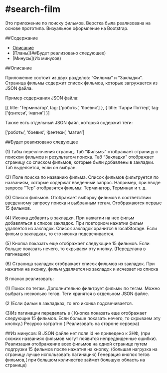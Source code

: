 
<h1>#search-film</h1>
Это приложение по поиску фильмов. Верстка была реализована на основе прототипа. Визуальное оформление на Bootstrap.

##Содержание
* [Описание](##Описание)
* [Планы](##Будет реализовано следующее)
* [Минусы](Из минусов)


##Описание

Приложение состоит из двух разделов: “Фильмы” и “Закладки”. Страница фильмы содержит список фильмов, которые загружается из JSON файла.

Пример содержания JSON файла:

[{
   title: ‘Терминатор’,
   tag: [‘роботы’, ‘боевик’]
},
{
   title: ‘Гарри Поттер’,
   tag: [‘фэнтези’, ‘магия’]
}]

Также есть отдельный JSON файл, который содержит теги:

[‘роботы’, ‘боевик’, ‘фэнтези’, ‘магия’]

##Будет реализовано следующее

(1) Табы переключения страниц. Таб “Фильмы” отображает страницу с поиском фильмов и результатом поиска. Таб “Закладки” отображает страницу со списком фильмов, которые были добавлены в закладки. Таб выделяется, если он выбран.

(2) Поле поиска по названию фильма. Список фильмов фильтруется по названиям, которые содержат введенный запрос. Например, при вводе запроса “Тер” отобразятся фильмы: Терминатор, Терминал и т. д.

(3) Список фильмов. Отображает выборку фильмов в соответствии введенному запросу поиска и выбранным тегам. Отображаются первые 15 фильмов. 

(4) Иконка добавить в закладки. При нажатии на нее фильм добавляться в список закладок. При повторном нажатии фильм удаляется из закладок. Список закладок хранится в localStorage. Если фильм в закладках, то его иконка подсвечивается.

(5) Кнопка показать еще отображает следующие 15 фильмов. Если больше показать нечего, то скрываем эту кнопку. (Переделана в пагинацию)

(6) Страница закладок отображает список фильмов из закладок. При нажатии на иконку, фильм удаляется из закладок и исчезает из списка

В планах реализовать:

(1) Поиск по тегам. Дополнительно фильтрует фильмы по тегам. Можно выбрать несколько тегов. Теги хранятся в отдельном JSON файле.

(2 )Если фильм в закладках, то его иконка подсвечивается.

(3)Из пагинации переделать в ( Кнопка показать еще отображает следующие 15 фильмов. Если больше показать нечего, то скрываем эту кнопку.) Ресурсо затратно ( Реализовать на стороне сервера)


##Из минусов:
В JSON файле нет поля id не приведено к 3НФ, (при схожих названиях фильмов могут появится непредвиденные ошибки).
Реализация отображение всех фильмов на одной странице путем подгрузки 15 фильмов после нажатия на кнопку, (большая нагрузка на страницу лучше использовать пагинацию)
Генерация кнопок тегов фильмов,( при большом количестве займет большую область на странице)





